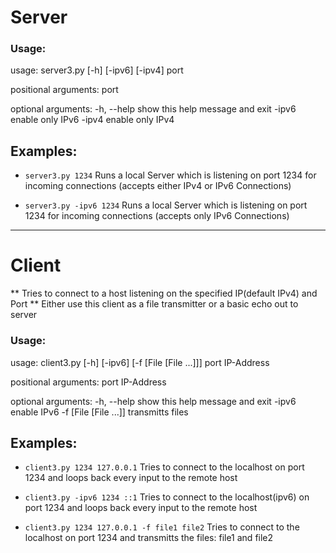 # Server

### **Usage:**

usage: server3.py [-h] [-ipv6] [-ipv4] port

positional arguments:
  port

optional arguments:
  -h, --help  show this help message and exit
  -ipv6       enable only IPv6
  -ipv4       enable only IPv4
  
  
  ## **Examples:**
 * `server3.py 1234` Runs a local Server which is listening on port 1234 for incoming connections (accepts either IPv4 or IPv6 Connections)
 
 * `server3.py -ipv6 1234` Runs a local Server which is listening on port 1234 for incoming connections (accepts only IPv6 Connections)

***

# Client
** Tries to connect to a host listening on the specified IP(default IPv4) and Port
** Either use this client as a file transmitter or a basic echo out to server
### **Usage:**
usage: client3.py [-h] [-ipv6] [-f [File [File ...]]] port IP-Address

positional arguments:
  port
  IP-Address

optional arguments:
  -h, --help            show this help message and exit
  -ipv6                 enable IPv6
  -f [File [File ...]]  transmitts files
  
  
## **Examples:**
* `client3.py 1234 127.0.0.1` Tries to connect to the localhost on port 1234 and loops back every input to the remote host

* `client3.py -ipv6 1234 ::1` Tries to connect to the localhost(ipv6) on port 1234 and loops back every input to the remote host

* `client3.py 1234 127.0.0.1 -f file1 file2` Tries to connect to the localhost on port 1234 and transmitts the files: file1 and file2
